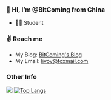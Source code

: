 ### 👋 Hi, I’m @BitComing from China
- 🧑‍🎓 Student


### ✌️ Reach me
- My Blog: [BitComing's Blog](https://bitcoming.github.io)
- My Email: livov@foxmail.com

### Other Info
![](https://github-readme-stats.vercel.app/api?username=BitComing)
[![Top Langs](https://github-readme-stats.vercel.app/api/top-langs/?username=BitComing&layout=compact)](https://github.com/anuraghazra/github-readme-stats)

<!---
biuperman/biuperman is a ✨ special ✨ repository because its `README.md` (this file) appears on your GitHub profile.
You can click the Preview link to take a look at your changes.
--->
